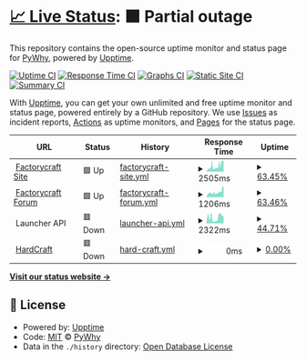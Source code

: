 # [📈 Live Status](https://py.kitsu-team.dev): <!--live status--> **🟧 Partial outage**

This repository contains the open-source uptime monitor and status page for [PyWhy](https://kitsu-team.dev/), powered by [Upptime](https://github.com/upptime/upptime).

[![Uptime CI](https://github.com/PyWhy-3275/upptime/workflows/Uptime%20CI/badge.svg)](https://github.com/PyWhy-3275/upptime/actions?query=workflow%3A%22Uptime+CI%22)
[![Response Time CI](https://github.com/PyWhy-3275/upptime/workflows/Response%20Time%20CI/badge.svg)](https://github.com/PyWhy-3275/upptime/actions?query=workflow%3A%22Response+Time+CI%22)
[![Graphs CI](https://github.com/PyWhy-3275/upptime/workflows/Graphs%20CI/badge.svg)](https://github.com/PyWhy-3275/upptime/actions?query=workflow%3A%22Graphs+CI%22)
[![Static Site CI](https://github.com/PyWhy-3275/upptime/workflows/Static%20Site%20CI/badge.svg)](https://github.com/PyWhy-3275/upptime/actions?query=workflow%3A%22Static+Site+CI%22)
[![Summary CI](https://github.com/PyWhy-3275/upptime/workflows/Summary%20CI/badge.svg)](https://github.com/PyWhy-3275/upptime/actions?query=workflow%3A%22Summary+CI%22)

With [Upptime](https://upptime.js.org), you can get your own unlimited and free uptime monitor and status page, powered entirely by a GitHub repository. We use [Issues](https://github.com/PyWhy-3275/upptime/issues) as incident reports, [Actions](https://github.com/PyWhy-3275/upptime/actions) as uptime monitors, and [Pages](https://py.kitsu-team.dev) for the status page.

<!--start: status pages-->
<!-- This summary is generated by Upptime (https://github.com/upptime/upptime) -->
<!-- Do not edit this manually, your changes will be overwritten -->
<!-- prettier-ignore -->
| URL | Status | History | Response Time | Uptime |
| --- | ------ | ------- | ------------- | ------ |
| <img alt="" src="https://factorycraft.cf/favicon.ico" height="13"> [Factorycraft Site](https://site.factorycraft.cf) | 🟩 Up | [factorycraft-site.yml](https://github.com/PyWhy-3275/upptime/commits/HEAD/history/factorycraft-site.yml) | <details><summary><img alt="Response time graph" src="./graphs/factorycraft-site/response-time-week.png" height="20"> 2505ms</summary><br><a href="https://py.kitsu-team.dev/history/factorycraft-site"><img alt="Response time 1718" src="https://img.shields.io/endpoint?url=https%3A%2F%2Fraw.githubusercontent.com%2FPyWhy-3275%2Fupptime%2FHEAD%2Fapi%2Ffactorycraft-site%2Fresponse-time.json"></a><br><a href="https://py.kitsu-team.dev/history/factorycraft-site"><img alt="24-hour response time 3061" src="https://img.shields.io/endpoint?url=https%3A%2F%2Fraw.githubusercontent.com%2FPyWhy-3275%2Fupptime%2FHEAD%2Fapi%2Ffactorycraft-site%2Fresponse-time-day.json"></a><br><a href="https://py.kitsu-team.dev/history/factorycraft-site"><img alt="7-day response time 2505" src="https://img.shields.io/endpoint?url=https%3A%2F%2Fraw.githubusercontent.com%2FPyWhy-3275%2Fupptime%2FHEAD%2Fapi%2Ffactorycraft-site%2Fresponse-time-week.json"></a><br><a href="https://py.kitsu-team.dev/history/factorycraft-site"><img alt="30-day response time 1993" src="https://img.shields.io/endpoint?url=https%3A%2F%2Fraw.githubusercontent.com%2FPyWhy-3275%2Fupptime%2FHEAD%2Fapi%2Ffactorycraft-site%2Fresponse-time-month.json"></a><br><a href="https://py.kitsu-team.dev/history/factorycraft-site"><img alt="1-year response time 1718" src="https://img.shields.io/endpoint?url=https%3A%2F%2Fraw.githubusercontent.com%2FPyWhy-3275%2Fupptime%2FHEAD%2Fapi%2Ffactorycraft-site%2Fresponse-time-year.json"></a></details> | <details><summary><a href="https://py.kitsu-team.dev/history/factorycraft-site">63.45%</a></summary><a href="https://py.kitsu-team.dev/history/factorycraft-site"><img alt="All-time uptime 88.90%" src="https://img.shields.io/endpoint?url=https%3A%2F%2Fraw.githubusercontent.com%2FPyWhy-3275%2Fupptime%2FHEAD%2Fapi%2Ffactorycraft-site%2Fuptime.json"></a><br><a href="https://py.kitsu-team.dev/history/factorycraft-site"><img alt="24-hour uptime 51.66%" src="https://img.shields.io/endpoint?url=https%3A%2F%2Fraw.githubusercontent.com%2FPyWhy-3275%2Fupptime%2FHEAD%2Fapi%2Ffactorycraft-site%2Fuptime-day.json"></a><br><a href="https://py.kitsu-team.dev/history/factorycraft-site"><img alt="7-day uptime 63.45%" src="https://img.shields.io/endpoint?url=https%3A%2F%2Fraw.githubusercontent.com%2FPyWhy-3275%2Fupptime%2FHEAD%2Fapi%2Ffactorycraft-site%2Fuptime-week.json"></a><br><a href="https://py.kitsu-team.dev/history/factorycraft-site"><img alt="30-day uptime 81.64%" src="https://img.shields.io/endpoint?url=https%3A%2F%2Fraw.githubusercontent.com%2FPyWhy-3275%2Fupptime%2FHEAD%2Fapi%2Ffactorycraft-site%2Fuptime-month.json"></a><br><a href="https://py.kitsu-team.dev/history/factorycraft-site"><img alt="1-year uptime 88.90%" src="https://img.shields.io/endpoint?url=https%3A%2F%2Fraw.githubusercontent.com%2FPyWhy-3275%2Fupptime%2FHEAD%2Fapi%2Ffactorycraft-site%2Fuptime-year.json"></a></details>
| <img alt="" src="https://factorycraft.cf/favicon.ico" height="13"> [Factorycraft Forum](https://factorycraft.cf) | 🟩 Up | [factorycraft-forum.yml](https://github.com/PyWhy-3275/upptime/commits/HEAD/history/factorycraft-forum.yml) | <details><summary><img alt="Response time graph" src="./graphs/factorycraft-forum/response-time-week.png" height="20"> 1206ms</summary><br><a href="https://py.kitsu-team.dev/history/factorycraft-forum"><img alt="Response time 1195" src="https://img.shields.io/endpoint?url=https%3A%2F%2Fraw.githubusercontent.com%2FPyWhy-3275%2Fupptime%2FHEAD%2Fapi%2Ffactorycraft-forum%2Fresponse-time.json"></a><br><a href="https://py.kitsu-team.dev/history/factorycraft-forum"><img alt="24-hour response time 1108" src="https://img.shields.io/endpoint?url=https%3A%2F%2Fraw.githubusercontent.com%2FPyWhy-3275%2Fupptime%2FHEAD%2Fapi%2Ffactorycraft-forum%2Fresponse-time-day.json"></a><br><a href="https://py.kitsu-team.dev/history/factorycraft-forum"><img alt="7-day response time 1206" src="https://img.shields.io/endpoint?url=https%3A%2F%2Fraw.githubusercontent.com%2FPyWhy-3275%2Fupptime%2FHEAD%2Fapi%2Ffactorycraft-forum%2Fresponse-time-week.json"></a><br><a href="https://py.kitsu-team.dev/history/factorycraft-forum"><img alt="30-day response time 1237" src="https://img.shields.io/endpoint?url=https%3A%2F%2Fraw.githubusercontent.com%2FPyWhy-3275%2Fupptime%2FHEAD%2Fapi%2Ffactorycraft-forum%2Fresponse-time-month.json"></a><br><a href="https://py.kitsu-team.dev/history/factorycraft-forum"><img alt="1-year response time 1195" src="https://img.shields.io/endpoint?url=https%3A%2F%2Fraw.githubusercontent.com%2FPyWhy-3275%2Fupptime%2FHEAD%2Fapi%2Ffactorycraft-forum%2Fresponse-time-year.json"></a></details> | <details><summary><a href="https://py.kitsu-team.dev/history/factorycraft-forum">63.46%</a></summary><a href="https://py.kitsu-team.dev/history/factorycraft-forum"><img alt="All-time uptime 92.80%" src="https://img.shields.io/endpoint?url=https%3A%2F%2Fraw.githubusercontent.com%2FPyWhy-3275%2Fupptime%2FHEAD%2Fapi%2Ffactorycraft-forum%2Fuptime.json"></a><br><a href="https://py.kitsu-team.dev/history/factorycraft-forum"><img alt="24-hour uptime 51.68%" src="https://img.shields.io/endpoint?url=https%3A%2F%2Fraw.githubusercontent.com%2FPyWhy-3275%2Fupptime%2FHEAD%2Fapi%2Ffactorycraft-forum%2Fuptime-day.json"></a><br><a href="https://py.kitsu-team.dev/history/factorycraft-forum"><img alt="7-day uptime 63.46%" src="https://img.shields.io/endpoint?url=https%3A%2F%2Fraw.githubusercontent.com%2FPyWhy-3275%2Fupptime%2FHEAD%2Fapi%2Ffactorycraft-forum%2Fuptime-week.json"></a><br><a href="https://py.kitsu-team.dev/history/factorycraft-forum"><img alt="30-day uptime 81.65%" src="https://img.shields.io/endpoint?url=https%3A%2F%2Fraw.githubusercontent.com%2FPyWhy-3275%2Fupptime%2FHEAD%2Fapi%2Ffactorycraft-forum%2Fuptime-month.json"></a><br><a href="https://py.kitsu-team.dev/history/factorycraft-forum"><img alt="1-year uptime 92.80%" src="https://img.shields.io/endpoint?url=https%3A%2F%2Fraw.githubusercontent.com%2FPyWhy-3275%2Fupptime%2FHEAD%2Fapi%2Ffactorycraft-forum%2Fuptime-year.json"></a></details>
| <img alt="" src="https://factorycraft.cf/favicon.ico" height="13"> Launcher API | 🟥 Down | [launcher-api.yml](https://github.com/PyWhy-3275/upptime/commits/HEAD/history/launcher-api.yml) | <details><summary><img alt="Response time graph" src="./graphs/launcher-api/response-time-week.png" height="20"> 2322ms</summary><br><a href="https://py.kitsu-team.dev/history/launcher-api"><img alt="Response time 1534" src="https://img.shields.io/endpoint?url=https%3A%2F%2Fraw.githubusercontent.com%2FPyWhy-3275%2Fupptime%2FHEAD%2Fapi%2Flauncher-api%2Fresponse-time.json"></a><br><a href="https://py.kitsu-team.dev/history/launcher-api"><img alt="24-hour response time 4054" src="https://img.shields.io/endpoint?url=https%3A%2F%2Fraw.githubusercontent.com%2FPyWhy-3275%2Fupptime%2FHEAD%2Fapi%2Flauncher-api%2Fresponse-time-day.json"></a><br><a href="https://py.kitsu-team.dev/history/launcher-api"><img alt="7-day response time 2322" src="https://img.shields.io/endpoint?url=https%3A%2F%2Fraw.githubusercontent.com%2FPyWhy-3275%2Fupptime%2FHEAD%2Fapi%2Flauncher-api%2Fresponse-time-week.json"></a><br><a href="https://py.kitsu-team.dev/history/launcher-api"><img alt="30-day response time 2432" src="https://img.shields.io/endpoint?url=https%3A%2F%2Fraw.githubusercontent.com%2FPyWhy-3275%2Fupptime%2FHEAD%2Fapi%2Flauncher-api%2Fresponse-time-month.json"></a><br><a href="https://py.kitsu-team.dev/history/launcher-api"><img alt="1-year response time 1534" src="https://img.shields.io/endpoint?url=https%3A%2F%2Fraw.githubusercontent.com%2FPyWhy-3275%2Fupptime%2FHEAD%2Fapi%2Flauncher-api%2Fresponse-time-year.json"></a></details> | <details><summary><a href="https://py.kitsu-team.dev/history/launcher-api">44.71%</a></summary><a href="https://py.kitsu-team.dev/history/launcher-api"><img alt="All-time uptime 73.74%" src="https://img.shields.io/endpoint?url=https%3A%2F%2Fraw.githubusercontent.com%2FPyWhy-3275%2Fupptime%2FHEAD%2Fapi%2Flauncher-api%2Fuptime.json"></a><br><a href="https://py.kitsu-team.dev/history/launcher-api"><img alt="24-hour uptime 0.00%" src="https://img.shields.io/endpoint?url=https%3A%2F%2Fraw.githubusercontent.com%2FPyWhy-3275%2Fupptime%2FHEAD%2Fapi%2Flauncher-api%2Fuptime-day.json"></a><br><a href="https://py.kitsu-team.dev/history/launcher-api"><img alt="7-day uptime 44.71%" src="https://img.shields.io/endpoint?url=https%3A%2F%2Fraw.githubusercontent.com%2FPyWhy-3275%2Fupptime%2FHEAD%2Fapi%2Flauncher-api%2Fuptime-week.json"></a><br><a href="https://py.kitsu-team.dev/history/launcher-api"><img alt="30-day uptime 33.42%" src="https://img.shields.io/endpoint?url=https%3A%2F%2Fraw.githubusercontent.com%2FPyWhy-3275%2Fupptime%2FHEAD%2Fapi%2Flauncher-api%2Fuptime-month.json"></a><br><a href="https://py.kitsu-team.dev/history/launcher-api"><img alt="1-year uptime 73.74%" src="https://img.shields.io/endpoint?url=https%3A%2F%2Fraw.githubusercontent.com%2FPyWhy-3275%2Fupptime%2FHEAD%2Fapi%2Flauncher-api%2Fuptime-year.json"></a></details>
| <img alt="" src="https://icons.duckduckgo.com/ip3/null.ico" height="13"> [HardCraft](ip.kitsu-team.dev) | 🟥 Down | [hard-craft.yml](https://github.com/PyWhy-3275/upptime/commits/HEAD/history/hard-craft.yml) | <details><summary><img alt="Response time graph" src="./graphs/hard-craft/response-time-week.png" height="20"> 0ms</summary><br><a href="https://py.kitsu-team.dev/history/hard-craft"><img alt="Response time 412" src="https://img.shields.io/endpoint?url=https%3A%2F%2Fraw.githubusercontent.com%2FPyWhy-3275%2Fupptime%2FHEAD%2Fapi%2Fhard-craft%2Fresponse-time.json"></a><br><a href="https://py.kitsu-team.dev/history/hard-craft"><img alt="24-hour response time 0" src="https://img.shields.io/endpoint?url=https%3A%2F%2Fraw.githubusercontent.com%2FPyWhy-3275%2Fupptime%2FHEAD%2Fapi%2Fhard-craft%2Fresponse-time-day.json"></a><br><a href="https://py.kitsu-team.dev/history/hard-craft"><img alt="7-day response time 0" src="https://img.shields.io/endpoint?url=https%3A%2F%2Fraw.githubusercontent.com%2FPyWhy-3275%2Fupptime%2FHEAD%2Fapi%2Fhard-craft%2Fresponse-time-week.json"></a><br><a href="https://py.kitsu-team.dev/history/hard-craft"><img alt="30-day response time 444" src="https://img.shields.io/endpoint?url=https%3A%2F%2Fraw.githubusercontent.com%2FPyWhy-3275%2Fupptime%2FHEAD%2Fapi%2Fhard-craft%2Fresponse-time-month.json"></a><br><a href="https://py.kitsu-team.dev/history/hard-craft"><img alt="1-year response time 412" src="https://img.shields.io/endpoint?url=https%3A%2F%2Fraw.githubusercontent.com%2FPyWhy-3275%2Fupptime%2FHEAD%2Fapi%2Fhard-craft%2Fresponse-time-year.json"></a></details> | <details><summary><a href="https://py.kitsu-team.dev/history/hard-craft">0.00%</a></summary><a href="https://py.kitsu-team.dev/history/hard-craft"><img alt="All-time uptime 48.13%" src="https://img.shields.io/endpoint?url=https%3A%2F%2Fraw.githubusercontent.com%2FPyWhy-3275%2Fupptime%2FHEAD%2Fapi%2Fhard-craft%2Fuptime.json"></a><br><a href="https://py.kitsu-team.dev/history/hard-craft"><img alt="24-hour uptime 0.00%" src="https://img.shields.io/endpoint?url=https%3A%2F%2Fraw.githubusercontent.com%2FPyWhy-3275%2Fupptime%2FHEAD%2Fapi%2Fhard-craft%2Fuptime-day.json"></a><br><a href="https://py.kitsu-team.dev/history/hard-craft"><img alt="7-day uptime 0.00%" src="https://img.shields.io/endpoint?url=https%3A%2F%2Fraw.githubusercontent.com%2FPyWhy-3275%2Fupptime%2FHEAD%2Fapi%2Fhard-craft%2Fuptime-week.json"></a><br><a href="https://py.kitsu-team.dev/history/hard-craft"><img alt="30-day uptime 9.59%" src="https://img.shields.io/endpoint?url=https%3A%2F%2Fraw.githubusercontent.com%2FPyWhy-3275%2Fupptime%2FHEAD%2Fapi%2Fhard-craft%2Fuptime-month.json"></a><br><a href="https://py.kitsu-team.dev/history/hard-craft"><img alt="1-year uptime 48.13%" src="https://img.shields.io/endpoint?url=https%3A%2F%2Fraw.githubusercontent.com%2FPyWhy-3275%2Fupptime%2FHEAD%2Fapi%2Fhard-craft%2Fuptime-year.json"></a></details>

<!--end: status pages-->

[**Visit our status website →**](https://py.kitsu-team.dev)

## 📄 License

- Powered by: [Upptime](https://github.com/upptime/upptime)
- Code: [MIT](./LICENSE) © [PyWhy](https://kitsu-team.dev/)
- Data in the `./history` directory: [Open Database License](https://opendatacommons.org/licenses/odbl/1-0/)

